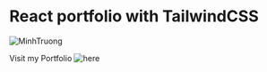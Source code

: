 # React portfolio with TailwindCSS

![MinhTruong](https://user-images.githubusercontent.com/82792300/236374503-da201866-0f47-4b74-a0db-ddad561559b4.png)

Visit my Portfolio ![here](https://minhptruong.dev)
